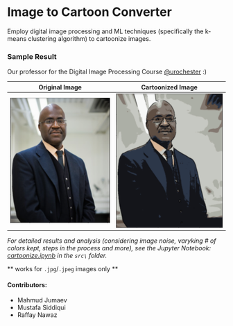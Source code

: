 # Image to Cartoon Converter
Employ digital image processing and ML techniques (specifically the k-means clustering algorithm) to cartoonize images.

### Sample Result
Our professor for the Digital Image Processing Course [@urochester](https://www.rochester.edu) :)

| Original Image | Cartoonized Image  |
|---|---|
| ![original](https://github.com/mustafa-siddiqui/Cartoonize-Image/blob/main/original.png)  | ![final](https://github.com/mustafa-siddiqui/Cartoonize-Image/blob/main/final.png) | 

*For detailed results and analysis (considering image noise, varyking # of colors kept, steps in the process and more), see the Jupyter Notebook: [cartoonize.ipynb](https://github.com/mustafa-siddiqui/Cartoonize-Image/blob/main/src/cartoonize.ipynb) in the `src\` folder.*

** works for `.jpg`/`.jpeg` images only **

#### Contributors:  
* Mahmud Jumaev  
* Mustafa Siddiqui  
* Raffay Nawaz
